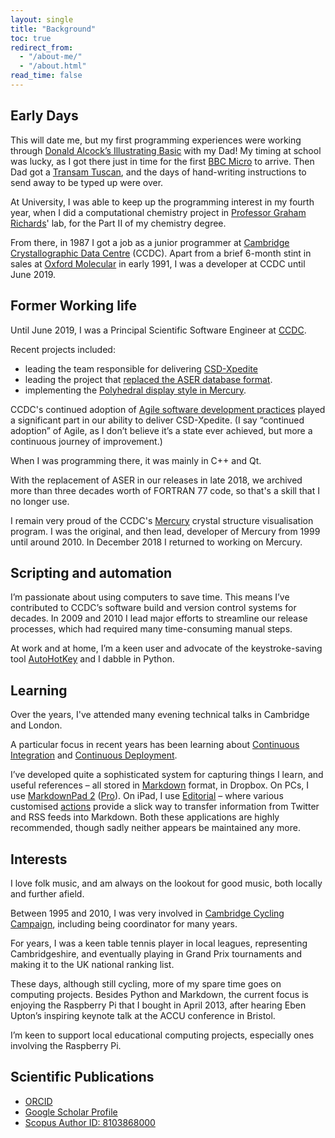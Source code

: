 ```yaml
---
layout: single
title: "Background"
toc: true
redirect_from:
  - "/about-me/"
  - "/about.html"
read_time: false
---
```


## Early Days

This will date me, but my first programming experiences were working through [Donald Alcock’s Illustrating Basic](http://www.computinghistory.org.uk/cgi/archive.pl?type=Books&platform=&author=Donald%20Alcock&publisher=&order=Publisher) with my Dad! My timing at school was lucky, as I got there just in time for the first [BBC Micro](http://en.wikipedia.org/wiki/BBC_Micro) to arrive. Then Dad got a [Transam Tuscan](http://www.computinghistory.org.uk/det/7010/Transam-Tuscan-S100/), and the days of hand-writing instructions to send away to be typed up were over.

At University, I was able to keep up the programming interest in my fourth year, when I did a computational chemistry project in [Professor Graham Richards](http://en.wikipedia.org/wiki/Graham_Richards)' lab, for the Part II of my chemistry degree.

From there, in 1987 I got a job as a junior programmer at [Cambridge Crystallographic Data Centre](http://www.ccdc.cam.ac.uk/) (CCDC). Apart from a brief 6-month stint in sales at [Oxford Molecular](http://www.isis-innovation.com/spinout/oxmol.html) in early 1991, I was a developer at CCDC until June 2019.

## Former Working life

Until June 2019, I was a Principal Scientific Software Engineer at [CCDC](http://www.ccdc.cam.ac.uk/).

Recent projects included:

* leading the team responsible for
delivering
[CSD-Xpedite](http://www.ccdc.cam.ac.uk/SUPPORTANDRESOURCES/Support/Pages/SupportSolution.aspx?supportsolutionid=304)
* leading the project that [replaced the ASER database format](https://www.ccdc.cam.ac.uk/Community/blog/2017-12-14-csd-release-2018/). 
* implementing the [Polyhedral display style in Mercury](https://www.ccdc.cam.ac.uk/Community/blog/greater-structural-insight-and-clearer-visualisation/). 

CCDC's continued adoption of [Agile software development practices](http://agilemanifesto.org/) played a significant part in our ability to deliver CSD-Xpedite. (I say “continued adoption” of Agile, as I don’t believe it’s a state ever achieved, but more a continuous journey of improvement.)

When I was programming there, it was mainly in C++ and Qt.

With the replacement of ASER in our releases in late 2018, we archived more than three decades worth of FORTRAN 77 code, so that's a skill that I no longer use.

I remain very proud of the CCDC's [Mercury](http://www.ccdc.cam.ac.uk/Solutions/CSDSystem/Pages/Mercury.aspx) crystal structure visualisation program. I was the original, and then lead, developer of Mercury from 1999 until around 2010. In December 2018 I returned to working on Mercury.

## Scripting and automation

I’m passionate about using computers to save time. This means I’ve contributed to CCDC’s software build and version control systems for decades. In 2009 and 2010 I lead major efforts to streamline our release processes, which had required many time-consuming manual steps.

At work and at home, I’m a keen user and advocate of the keystroke-saving tool [AutoHotKey](http://www.autohotkey.com/) and I dabble in Python.

## Learning

Over the years, I've attended many evening technical talks in Cambridge and London.

A particular focus in recent years has been learning about [Continuous Integration](http://en.wikipedia.org/wiki/Continuous_integration) and [Continuous Deployment](http://en.wikipedia.org/wiki/Continuous_delivery).

I’ve developed quite a sophisticated system for capturing things I learn, and useful references – all stored in [Markdown](https://daringfireball.net/projects/markdown/) format, in Dropbox. On PCs, I use [MarkdownPad 2](http://markdownpad.com/) ([Pro](https://markdownpad.com/buy.html)). On iPad, I use [Editorial](http://omz-software.com/editorial/) – where various customised [actions](http://omz-software.com/editorial/docs/ios_workflows/reference.html) provide a slick way to transfer information from Twitter and RSS feeds into Markdown. Both these applications are highly recommended, though sadly neither appears be maintained any more.

## Interests

I love folk music, and am always on the lookout for good music, both locally and further afield.

Between 1995 and 2010, I was very involved in [Cambridge Cycling Campaign](http://www.camcycle.org.uk/), including being coordinator for many years.

For years, I was a keen table tennis player in local leagues, representing Cambridgeshire, and eventually playing in Grand Prix tournaments and making it to the UK national ranking list.

These days, although still cycling, more of my spare time goes on computing projects. Besides Python and Markdown, the current focus is enjoying the Raspberry Pi that I bought in April 2013, after hearing Eben Upton’s inspiring keynote talk at the ACCU conference in Bristol.

I’m keen to support local educational computing projects, especially ones involving the Raspberry Pi.

## Scientific Publications

* [ORCID](http://orcid.org/0000-0003-3664-8645)
* [Google Scholar Profile](http://scholar.google.co.uk/citations?user=CNekj-gAAAAJ)
* [Scopus Author ID: 8103868000](http://www.scopus.com/authid/detail.url?authorId=8103868000)
